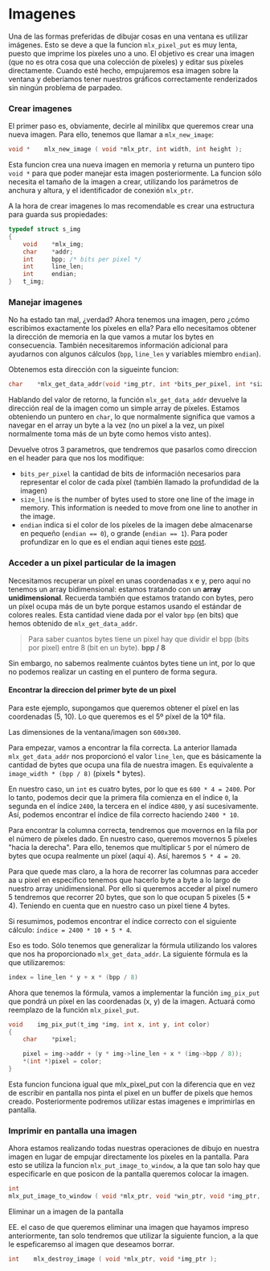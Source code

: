# Imagenes

Una de las formas preferidas de dibujar cosas en una ventana es utilizar imágenes. Esto se deve a que la funcion `mlx_pixel_put` es muy lenta, puesto que imprime los pixeles uno a uno. El objetivo es crear una imagen (que no es otra cosa que una colección de píxeles) y editar sus píxeles directamente. Cuando esté hecho, empujaremos esa imagen sobre la ventana y deberíamos tener nuestros gráficos correctamente renderizados sin ningún problema de parpadeo.

### Crear imagenes <a href="#creating-an-image" id="creating-an-image"></a>

El primer paso es, obviamente, decirle al minilibx que queremos crear una nueva imagen. Para ello, tenemos que llamar a `mlx_new_image`:

```c
void *    mlx_new_image ( void *mlx_ptr, int width, int height );
```

Esta funcion crea una nueva imagen en memoria y returna un puntero tipo `void *` para que poder manejar esta imagen posteriormente. La funcion sólo necesita el tamaño de la imagen a crear, utilizando los parámetros de anchura y altura, y el identificador de conexión `mlx_ptr`.

A la hora de crear imagenes lo mas recomendable es crear una estructura para guarda sus propiedades:

```c
typedef struct s_img
{
	void	*mlx_img;
	char	*addr;
	int		bpp; /* bits per pixel */
	int		line_len;
	int		endian;
}	t_img;
```

### Manejar imagenes

No ha estado tan mal, ¿verdad? Ahora tenemos una imagen, pero ¿cómo escribimos exactamente los píxeles en ella? Para ello necesitamos obtener la dirección de memoria en la que vamos a mutar los bytes en consecuencia. También necesitaremos información adicional para ayudarnos con algunos cálculos (`bpp`, `line_len` y variables miembro `endian`).

Obtenemos esta dirección con la sigueinte funcion:

```c
char	*mlx_get_data_addr(void *img_ptr, int *bits_per_pixel, int *size_line, int *endian);
```

Hablando del valor de retorno, la función `mlx_get_data_addr` devuelve la dirección real de la imagen como un simple array de píxeles. Estamos obteniendo un puntero en `char`, lo que normalmente significa que vamos a navegar en el array un byte a la vez (no un píxel a la vez, un píxel normalmente toma más de un byte como hemos visto antes).

Devuelve otros 3 parametros, que tendremos que pasarlos como direccion en el header para que nos los modifique:

* `bits_per_pixel` la cantidad de bits de información necesarios para representar el color de cada píxel (también llamado la profundidad de la imagen)
* `size_line` is the number of bytes used to store one line of the image in memory. This information is needed to move from one line to another in the image.
* `endian` indica si el color de los píxeles de la imagen debe almacenarse en pequeño (`endian == 0`), o grande (`endian == 1`). Para poder profundizar en lo que es el endian aqui tienes este [post](https://www.freecodecamp.org/news/what-is-endianness-big-endian-vs-little-endian/).

### Acceder a un pixel particular de la imagen

Necesitamos recuperar un píxel en unas coordenadas x e y, pero aquí no tenemos un array bidimensional: estamos tratando con un **array unidimensional**. Recuerda también que estamos tratando con bytes, pero un píxel ocupa más de un byte porque estamos usando el estándar de colores reales. Esta cantidad viene dada por el valor `bpp` (en bits) que hemos obtenido de `mlx_get_data_addr`.

> Para saber cuantos bytes tiene un pixel hay que dividir el bpp (bits por pixel) entre 8 (bit en un byte). **bpp / 8**

Sin embargo, no sabemos realmente cuántos bytes tiene un int, por lo que no podemos realizar un casting en el puntero de forma segura.

#### Encontrar la direccion del primer byte de un pixel

Para este ejemplo, supongamos que queremos obtener el píxel en las coordenadas (5, 10). Lo que queremos es el 5º píxel de la 10ª fila.

Las dimensiones de la ventana/imagen son `600x300`.

Para empezar, vamos a encontrar la fila correcta. La anterior llamada `mlx_get_data_addr` nos proporcionó el valor `line_len`, que es básicamente la cantidad de bytes que ocupa una fila de nuestra imagen. Es equivalente a `image_width * (bpp / 8)` (pixels \* bytes).

En nuestro caso, un `int` es cuatro bytes, por lo que es `600 * 4 = 2400`. Por lo tanto, podemos decir que la primera fila comienza en el índice `0`, la segunda en el índice `2400`, la tercera en el índice `4800`, y así sucesivamente. Así, podemos encontrar el índice de fila correcto haciendo `2400 * 10`.

Para encontrar la columna correcta, tendremos que movernos en la fila por el número de píxeles dado. En nuestro caso, queremos movernos 5 píxeles "hacia la derecha". Para ello, tenemos que multiplicar `5` por el número de bytes que ocupa realmente un píxel (aquí `4`). Así, haremos `5 * 4 = 20`.

Para que quede mas claro, a la hora de recorrer las columnas para acceder aa u pixel en especifico tenemos que hacerlo byte a byte a lo largo de nuestro array unidimensional. Por ello si queremos acceder al pixel numero 5 tendremos que recorrer 20 bytes, que son lo que ocupan 5 pixeles (5 \* 4). Teniendo en cuenta que en nuestro caso un pixel tiene 4 bytes.

Si resumimos, podemos encontrar el índice correcto con el siguiente cálculo: `índice = 2400 * 10 + 5 * 4`.

Eso es todo. Sólo tenemos que generalizar la fórmula utilizando los valores que nos ha proporcionado `mlx_get_data_addr`. La siguiente fórmula es la que utilizaremos:

```c
index = line_len * y + x * (bpp / 8)
```

Ahora que tenemos la fórmula, vamos a implementar la función `img_pix_put` que pondrá un píxel en las coordenadas (x, y) de la imagen. Actuará como reemplazo de la función `mlx_pixel_put`.

```c
void	img_pix_put(t_img *img, int x, int y, int color)
{
    char    *pixel;

    pixel = img->addr + (y * img->line_len + x * (img->bpp / 8));
    *(int *)pixel = color;
}
```

Esta funcion funciona igual que mlx\_pixel\_put con la diferencia que en vez de escribir en pantalla nos pinta el pixel en un buffer de pixels que hemos creado. Posteriormente podremos utilizar estas imagenes e imprimirlas en pantalla.

### Imprimir en pantalla una imagen

Ahora estamos realizando todas nuestras operaciones de dibujo en nuestra imagen en lugar de empujar directamente los píxeles en la pantalla. Para esto se utiliza la funcion `mlx_put_image_to_window`, a la que tan solo hay que especificarle en que posicon de la pantalla queremos colocar la imagen.

```c
int
mlx_put_image_to_window ( void *mlx_ptr, void *win_ptr, void *img_ptr, int x, int y );
```

Eliminar un a imagen de la pantalla

EE. el caso de que queremos eliminar una imagen que hayamos impreso anteriormente, tan solo tendremos que utilizar la siguiente funcion, a la que le espeficaremso al imagen que deseamos borrar.

```c
int    mlx_destroy_image ( void *mlx_ptr, void *img_ptr );
```
